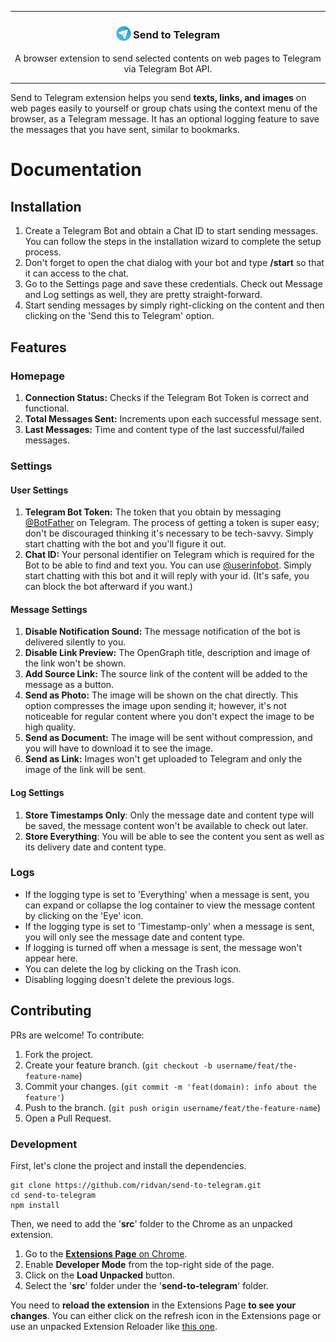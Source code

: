 ***

<h3 align="center">
<sub>
<img src="./src/assets/logo/64.png" height="24" width="24">
</sub>
Send to Telegram
</h3>
<p align="center">
A browser extension to send selected contents on web pages to Telegram via Telegram Bot API.
</p>

***

Send to Telegram extension helps you send **texts, links, and images** on web pages easily to yourself or group chats using the context menu of the browser, as a Telegram message. It has an optional logging feature to save the messages that you have sent, similar to bookmarks.

<h1>Documentation</h1>

<h2>Installation</h2>

1. Create a Telegram Bot and obtain a Chat ID to start sending messages. You can follow the steps in the installation wizard to complete the setup process.
2. Don't forget to open the chat dialog with your bot and type **/start** so that it can access to the chat.
3. Go to the Settings page and save these credentials. Check out Message and Log settings as well, they are pretty straight-forward.
4. Start sending messages by simply right-clicking on the content and then clicking on the 'Send this to Telegram' option.

<h2>Features</h2>

<h3>Homepage</h3>

1. **Connection Status:** Checks if the Telegram Bot Token is correct and functional.
2. **Total Messages Sent:** Increments upon each successful message sent.
3. **Last Messages:** Time and content type of the last successful/failed messages.

<h3>Settings</h3>

<h4>User Settings</h4>

1. **Telegram Bot Token:** The token that you obtain by messaging [@BotFather](https://t.me/BotFather) on Telegram. The process of getting a token is super easy; don't be discouraged thinking it's necessary to be tech-savvy. Simply start chatting with the bot and you'll figure it out.
2. **Chat ID:** Your personal identifier on Telegram which is required for the Bot to be able to find and text you. You can use [@userinfobot](https://t.me/userinfobot). Simply start chatting with this bot and it will reply with your id. (It's safe, you can block the bot afterward if you want.)

<h4>Message Settings</h4>

1. **Disable Notification Sound:** The message notification of the bot is delivered silently to you.
2. **Disable Link Preview:** The OpenGraph title, description and image of the link won't be shown.
3. **Add Source Link:** The source link of the content will be added to the message as a button.
4. **Send as Photo:** The image will be shown on the chat directly. This option compresses the image upon sending it; however, it's not noticeable for regular content where you don't expect the image to be high quality.
5. **Send as Document:** The image will be sent without compression, and you will have to download it to see the image.
6. **Send as Link:** Images won't get uploaded to Telegram and only the image of the link will be sent.

<h4>Log Settings</h4>

1. **Store Timestamps Only**: Only the message date and content type will be saved, the message content won't be available to check out later.
2. **Store Everything**: You will be able to see the content you sent as well as its delivery date and content type.

<h3>Logs</h3>

- If the logging type is set to 'Everything' when a message is sent, you can expand or collapse the log container to view the message content by clicking on the 'Eye' icon.
- If the logging type is set to 'Timestamp-only' when a message is sent, you will only see the message date and content type.
- If logging is turned off when a message is sent, the message won't appear here.
- You can delete the log by clicking on the Trash icon.
- Disabling logging doesn't delete the previous logs.

<h2>Contributing</h2>

PRs are welcome! To contribute:

1. Fork the project.
2. Create your feature branch. (`git checkout -b username/feat/the-feature-name`)
3. Commit your changes. (`git commit -m 'feat(domain): info about the feature'`)
4. Push to the branch. (`git push origin username/feat/the-feature-name`)
5. Open a Pull Request.

<h3>Development</h3>

First, let's clone the project and install the dependencies.

```
git clone https://github.com/ridvan/send-to-telegram.git
cd send-to-telegram
npm install
```

Then, we need to add the '**src**' folder to the Chrome as an unpacked extension.

1. Go to the [**Extensions Page** on Chrome](chrome://extensions/).
2. Enable **Developer Mode** from the top-right side of the page.
3. Click on the **Load Unpacked** button.
4. Select the '**src**' folder under the '**send-to-telegram**' folder.

You need to **reload the extension** in the Extensions Page **to see your changes**. You can either click on the refresh icon in the Extensions page or use an unpacked Extension Reloader like [this one](https://chromewebstore.google.com/detail/fimgfedafeadlieiabdeeaodndnlbhid).
